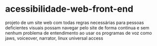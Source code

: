 # acessibilidade-web-front-end
projeto de um site web com todas regras necessárias para pessoas deficientes visuais possam navegar pelo site de forma continua e sem nenhum problema de entendimento ao usar os programas de voz como jaws, voiceover, narrator, linux universal access
